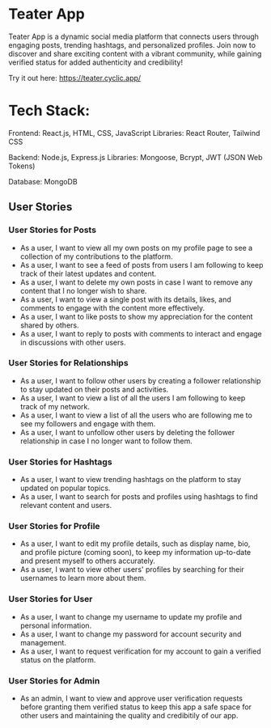 # Teater App
Teater App is a dynamic social media platform that connects users through engaging posts, trending hashtags, and personalized profiles. Join now to discover and share exciting content with a vibrant community, while gaining verified status for added authenticity and credibility!

Try it out here: https://teater.cyclic.app/

# Tech Stack:

Frontend: React.js, HTML, CSS, JavaScript
Libraries: React Router, Tailwind CSS

Backend: Node.js, Express.js 
Libraries: Mongoose, Bcrypt, JWT (JSON Web Tokens)

Database: MongoDB

## User Stories

### User Stories for Posts

- As a user, I want to view all my own posts on my profile page to see a collection of my contributions to the platform.
- As a user, I want to see a feed of posts from users I am following to keep track of their latest updates and content.
- As a user, I want to delete my own posts in case I want to remove any content that I no longer wish to share.
- As a user, I want to view a single post with its details, likes, and comments to engage with the content more effectively.
- As a user, I want to like posts to show my appreciation for the content shared by others.
- As a user, I want to reply to posts with comments to interact and engage in discussions with other users.

### User Stories for Relationships

- As a user, I want to follow other users by creating a follower relationship to stay updated on their posts and activities.
- As a user, I want to view a list of all the users I am following to keep track of my network.
- As a user, I want to view a list of all the users who are following me to see my followers and engage with them.
- As a user, I want to unfollow other users by deleting the follower relationship in case I no longer want to follow them.

### User Stories for Hashtags

- As a user, I want to view trending hashtags on the platform to stay updated on popular topics.
- As a user, I want to search for posts and profiles using hashtags to find relevant content and users.

### User Stories for Profile

- As a user, I want to edit my profile details, such as display name, bio, and profile picture (coming soon), to keep my information up-to-date and present myself to others accurately.
- As a user, I want to view other users' profiles by searching for their usernames to learn more about them.

### User Stories for User

- As a user, I want to change my username to update my profile and personal information.
- As a user, I want to change my password for account security and management.
- As a user, I want to request verification for my account to gain a verified status on the platform.

### User Stories for Admin
- As an admin, I want to view and approve user verification requests before granting them verified status to keep this app a safe space for other users and maintaining the quality and credibitily of our app.
